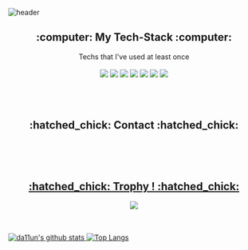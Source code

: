 ![header](https://capsule-render.vercel.app/api?type=waving&color=timeGradient&height=200&section=header&text=Welcome%20to%20my%20Github👋&fontSize=60)

<h2 align=center>:computer: My Tech-Stack :computer:</h2>
<div align=center>
  Techs that I've used at least once<br>
  <br>
  <img src="https://img.shields.io/badge/-Oracle-%23F80000?logo=Oracle&logoColor=white"/>  
  <img src="https://img.shields.io/badge/-JavaScript-%23F7DF1E?logo=JavaScript&logoColor=white"/>     
  <img src="https://img.shields.io/badge/-HTML-%23E34F26?logo=HTML5&logoColor=white"/>     
  <img src="https://img.shields.io/badge/-CSS-%231572B6?logo=CSS3&logoColor=white"/>       
  <img src="https://img.shields.io/badge/-Spring-%236DB33F?logo=Spring&logoColor=white"/>
  <img src="https://img.shields.io/badge/java-007396?logo=java&logoColor=white"> 
    <img src="https://img.shields.io/badge/github-181717?logo=github&logoColor=white">
</div>
<br>
<br>
<br>
<h2 align=center>:hatched_chick: Contact :hatched_chick:</h2>
<div align=center>
  <a href="daun32174@gmail.com" img src="https://img.shields.io/badge/-Email-%23EA4335?logo=Gmail&logoColor=white"/>      
</div>
<br>
<br>
<br>
<h2 align=center>:hatched_chick: Trophy ! :hatched_chick:</h2>
<div align=center>
  <img src='https://github-profile-trophy.vercel.app/?username=da11un' />
</div>
<br><br>

![da11un's github stats](https://github-readme-stats.vercel.app/api?username=da11un&show_icons=true)
[![Top Langs](https://github-readme-stats.vercel.app/api/top-langs/?username=da11un&hide_border=True)](https://github.com/anuraghazra/github-readme-stats)
